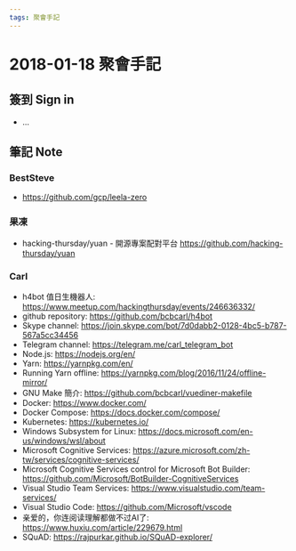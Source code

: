 ```yaml
---
tags: 聚會手記
---
```


2018-01-18 聚會手記
===

簽到 Sign in
---
- ...

筆記 Note
---
### BestSteve

- https://github.com/gcp/leela-zero

### 果凍

- hacking-thursday/yuan - 開源專案配對平台
https://github.com/hacking-thursday/yuan

### Carl

- h4bot 值日生機器人: https://www.meetup.com/hackingthursday/events/246636332/
- github repository: https://github.com/bcbcarl/h4bot
- Skype channel: https://join.skype.com/bot/7d0dabb2-0128-4bc5-b787-567a5cc34456
- Telegram channel: https://telegram.me/carl_telegram_bot
- Node.js: https://nodejs.org/en/
- Yarn: https://yarnpkg.com/en/
- Running Yarn offline: https://yarnpkg.com/blog/2016/11/24/offline-mirror/
- GNU Make 簡介: https://github.com/bcbcarl/vuediner-makefile
- Docker: https://www.docker.com/
- Docker Compose: https://docs.docker.com/compose/
- Kubernetes: https://kubernetes.io/
- Windows Subsystem for Linux: https://docs.microsoft.com/en-us/windows/wsl/about
- Microsoft Cognitive Services: https://azure.microsoft.com/zh-tw/services/cognitive-services/
- Microsoft Cognitive Services control for Microsoft Bot Builder: https://github.com/Microsoft/BotBuilder-CognitiveServices
- Visual Studio Team Services: https://www.visualstudio.com/team-services/
- Visual Studio Code: https://github.com/Microsoft/vscode
- 亲爱的，你连阅读理解都做不过AI了: https://www.huxiu.com/article/229679.html
- SQuAD: https://rajpurkar.github.io/SQuAD-explorer/